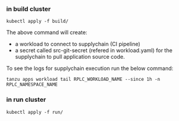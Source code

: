 
### in build cluster


```
kubectl apply -f build/
```

The above command will create:
- a workload to connect to supplychain (CI pipeline)
- a secret called src-git-secret (refered in workload.yaml) for the supplychain to pull application source code.

To see the logs for supplychain execution run the below command:

```
tanzu apps workload tail RPLC_WORKLOAD_NAME --since 1h -n RPLC_NAMESPACE_NAME
```

### in run cluster

```
kubectl apply -f run/
```